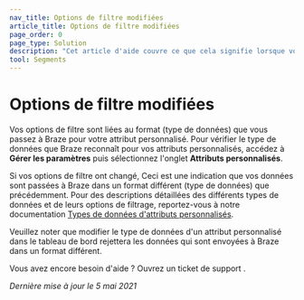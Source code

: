 ```yaml
---
nav_title: Options de filtre modifiées
article_title: Options de filtre modifiées
page_order: 0
page_type: Solution
description: "Cet article d'aide couvre ce que cela signifie lorsque vos options de filtre pour vos attributs personnalisés ont changé."
tool: Segments
---
```


# Options de filtre modifiées

Vos options de filtre sont liées au format (type de données) que vous passez à Braze pour votre attribut personnalisé. Pour vérifier le type de données que Braze reconnaît pour vos attributs personnalisés, accédez à **Gérer les paramètres** puis sélectionnez l'onglet **Attributs personnalisés**.

Si vos options de filtre ont changé, Ceci est une indication que vos données sont passées à Braze dans un format différent (type de données) que précédemment. Pour des descriptions détaillées des différents types de données et de leurs options de filtrage, reportez-vous à notre documentation [Types de données d'attributs personnalisés][36].

Veuillez noter que modifier le type de données d'un attribut personnalisé dans le tableau de bord rejettera les données qui sont envoyées à Braze dans un format différent.

Vous avez encore besoin d'aide ? Ouvrez un ticket de support []({{site.baseurl}}/braze_support/).

_Dernière mise à jour le 5 mai 2021_

[36]: {{site.baseurl}}/user_guide/data_and_analytics/custom_data/custom_attributes/#custom-attribute-data-types
